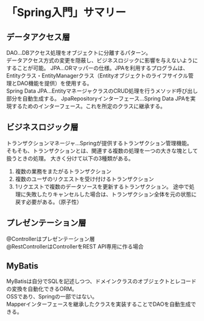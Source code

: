 # 「Spring入門」サマリー

## データアクセス層
DAO...DBアクセス処理をオブジェクトに分離するパターン。  
データアクセス方式の変更を隠蔽し、ビジネスロジックに影響を与えないようにすることが可能。
JPA...ORマッパーの仕様。JPAを利用するプログラムは、Entityクラス・EntityManagerクラス（Entityオブジェクトのライフサイクル管理とDAO機能を提供）を使用する。  
Spring Data JPA...EntityマネージャクラスのCRUD処理を行うメソッド呼び出し部分を自動生成する。
JpaRepositoryインターフェース...Spring Data JPAを実現するためのインターフェース。これを所定のクラスに継承する。

## ビジネスロジック層
トランザクションマネージャ...Springが提供するトランザクション管理機能。  
そもそも、トランザクションとは、関連する複数の処理を一つの大きな塊として扱うときの処理。
大きく分けて以下の3種類がある。
1. 複数の業務をまたがるトランザクション
2. 複数のユーザのリクエストを受け付けるトランザクション
3. 1リクエストで複数のデータソースを更新するトランザクション。
途中で処理に失敗したりキャンセルした場合は、トランザクション全体を元の状態に戻す必要がある。（原子性）

## プレゼンテーション層
@Controllerはプレゼンテーション層  
@RestControllerはControllerをREST API専用に作る場合

## MyBatis
MyBatisは自分でSQLを記述しつつ、ドメインクラスのオブジェクトとレコードの変換を自動化できるORM。  
OSSであり、Springの一部ではない。  
Mapperインターフェースを継承したクラスを実装することでDAOを自動生成できる。